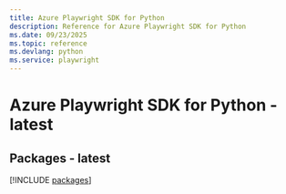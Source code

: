 ```yaml
---
title: Azure Playwright SDK for Python
description: Reference for Azure Playwright SDK for Python
ms.date: 09/23/2025
ms.topic: reference
ms.devlang: python
ms.service: playwright
---
```

# Azure Playwright SDK for Python - latest
## Packages - latest
[!INCLUDE [packages](playwright-index.md)]